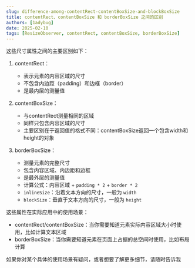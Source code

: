 ```yaml
---
slug: difference-among-contentRect-contentBoxSize-and-blockBoxSize
title: contentRect、contentBoxSize 和 borderBoxSize 之间的区别
authors: [1adybug]
date: 2025-02-10
tags: [ResizeObserver, contentRect, contentBoxSize, borderBoxSize]
---
```


这些尺寸属性之间的主要区别如下：

1. contentRect：

    - 表示元素的内容区域的尺寸
    - 不包含内边距（padding）和边框（border）
    - 是最内层的测量值

2. contentBoxSize：

    - 与contentRect测量相同的区域
    - 同样只包含内容区域的尺寸
    - 主要区别在于返回值的格式不同：contentBoxSize返回一个包含width和height的对象

3. borderBoxSize：

    - 测量元素的完整尺寸
    - 包含内容区域、内边距和边框
    - 是最外层的测量值
    - 计算公式：内容区域 + `padding * 2` + `border * 2`
    - `inlineSize`：沿着文本方向的尺寸，一般为 `width`
    - `blockSize`：垂直于文本方向的尺寸，一般为 `height`

这些属性在实际应用中的使用场景：

- contentRect/contentBoxSize：当你需要知道元素实际内容区域大小时使用，比如计算文本区域
- borderBoxSize：当你需要知道元素在页面上占据的总空间时使用，比如布局计算

如果你对某个具体的使用场景有疑问，或者想要了解更多细节，请随时告诉我
